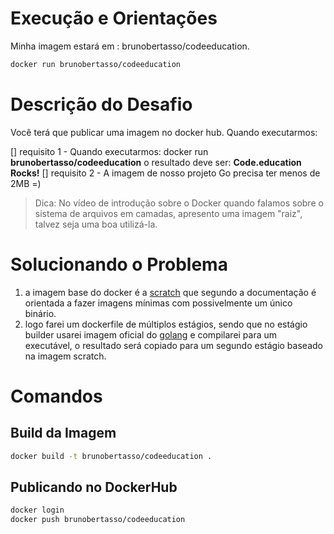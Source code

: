 # Execução e Orientações

Minha imagem estará em : brunobertasso/codeeducation.

```bash
docker run brunobertasso/codeeducation
```

# Descrição do Desafio 

Você terá que publicar uma imagem no docker hub. Quando executarmos:

[] requisito 1 - Quando executarmos: docker run **brunobertasso/codeeducation** o resultado deve ser: 
   **Code.education Rocks!**
[] requisito 2 - A imagem de nosso projeto Go precisa ter menos de 2MB =)


> Dica: No vídeo de introdução sobre o Docker quando falamos sobre o sistema de arquivos em camadas, apresento uma imagem "raiz", talvez seja uma boa utilizá-la.


# Solucionando o Problema

1. a imagem base do docker é a [scratch](https://hub.docker.com/_/scratch/) que segundo a documentação é orientada a fazer imagens mínimas com possivelmente um único binário.
2. logo farei um dockerfile de múltiplos estágios, sendo que no estágio builder usarei imagem oficial do [golang](https://hub.docker.com/_/golang) e compilarei para um executável, o resultado será copiado para um segundo estágio baseado na imagem scratch.

# Comandos 

## Build da Imagem

```bash
docker build -t brunobertasso/codeeducation .
```

## Publicando no DockerHub
```bash
docker login
docker push brunobertasso/codeeducation
```